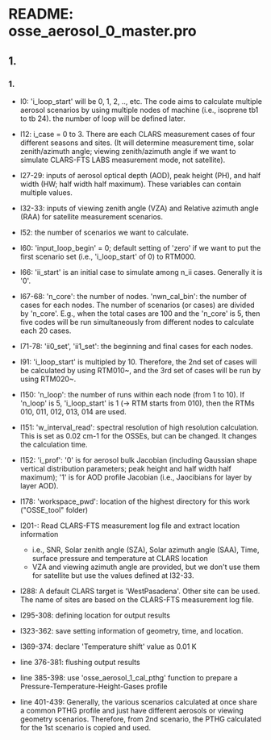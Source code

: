 # README: osse_aerosol_0_master.pro

## 1. 

### 1. 
- l0: 'i_loop_start' will be 0, 1, 2, .., etc. The code aims to calculate multiple aerosol scenarios by using multiple nodes of machine (i.e., isoprene tb1 to tb 24). the number of loop will be defined later. 

- l12: i_case = 0 to 3. There are each CLARS measurement cases of four different seasons and sites. (It will determine measurement time, solar zenith/azimuth angle; viewing zenith/azimuth angle if we want to simulate CLARS-FTS LABS measurement mode, not satellite).  

- l27-29: inputs of aerosol optical depth (AOD), peak height (PH), and half width (HW; half width half maximum). These variables can contain multiple values.  

- l32-33: inputs of viewing zenith angle (VZA) and Relative azimuth angle (RAA) for satellite measurement scenarios.  

- l52: the number of scenarios we want to calculate.  

- l60: 'input_loop_begin' = 0; default setting of 'zero' if we want to put the first scenario set (i.e., 'i_loop_start' of 0) to RTM000.  

- l66: 'ii_start' is an initial case to simulate among n_ii cases. Generally it is '0'.

- l67-68: 'n_core': the number of nodes. 'nwn_cal_bin':  the number of cases for each nodes. The number of scenarios (or cases) are divided by 'n_core'. E.g., when the total cases are 100 and the 'n_core' is 5, then five codes will be run simultaneously from different nodes to calculate each 20 cases.

- l71-78: 'ii0_set', 'ii1_set': the beginning and final cases for each nodes.

- l91: 'i_loop_start' is multipled by 10. Therefore, the 2nd set of cases will be calculated by using RTM010~, and the 3rd set of cases will be run by using RTM020~.

- l150: 'n_loop': the number of runs within each node (from 1 to 10). If 'n_loop' is 5, 'i_loop_start' is 1 (-> RTM starts from 010), then the RTMs 010, 011, 012, 013, 014 are used.

- l151: 'w_interval_read': spectral resolution of high resolution calculation. This is set as 0.02 cm-1 for the OSSEs, but can be changed. It changes the calculation time.

- l152: 'i_prof': '0' is for aerosol bulk Jacobian (including Gaussian shape vertical distribution parameters; peak height and half width half maximum); '1' is for AOD profile Jacobian (i.e., Jaocibians for layer by layer AOD).

- l178: 'workspace_pwd': location of the highest directory for this work ("OSSE_tool" folder)

- l201-: Read CLARS-FTS measurement log file and extract location information 
  - i.e., SNR, Solar zenith angle (SZA), Solar azimuth angle (SAA), Time, surface pressure and temperature at CLARS location
  - VZA and viewing azimuth angle are provided, but we don't use them for satellite but use the values defined at l32-33.
  
- l288: A default CLARS target is 'WestPasadena'. Other site can be used. The name of sites are based on the CLARS-FTS measurement log file.

- l295-308: defining location for output results

- l323-362: save setting information of geometry, time, and location.

- l369-374: declare 'Temperature shift' value as 0.01 K 

- line 376-381: flushing output results

- line 385-398: use 'osse_aerosol_1_cal_pthg' function to prepare a Pressure-Temperature-Height-Gases profile

- line 401-439: Generally, the various scenarios calculated at once share a common PTHG profile and just have different aerosols or viewing geometry scenarios. Therefore, from 2nd scenario, the PTHG calculated for the 1st scenario is copied and used.


